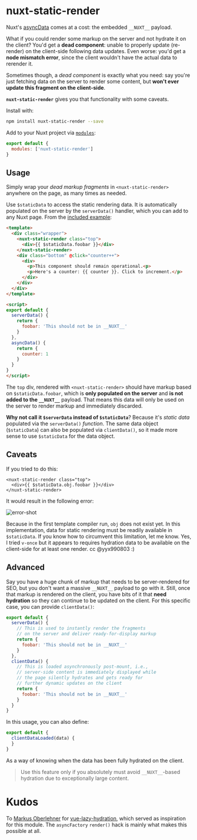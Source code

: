 # nuxt-static-render

Nuxt's [asyncData][api] comes at a cost: the embedded `__NUXT__` payload. 

What if you could render some markup on the server and not hydrate it on the
client? You'd get a **dead component**: unable to properly update (re-render)
on the client-side following data updates. Even worse: you'd get a **node 
mismatch error**, since the client wouldn't have the actual data to rerender it.

Sometimes though, a _dead component_ is exactly what you need: say you're just
fetching data on the server to render some content, but **won't ever update
this fragment on the client-side**. 

**`nuxt-static-render`** gives you that functionality with some caveats.

[api]: https://nuxtjs.org/api/

Install with:

```sh
npm install nuxt-static-render --save
```

Add to your Nuxt project via [`modules`][modules]:

[modules]: https://nuxtjs.org/guide/modules/

```js
export default {
  modules: ['nuxt-static-render']
}
```

## Usage

Simply wrap your _dead markup fragments_ in `<nuxt-static-render>` anywhere
on the page, as many times as needed.

Use `$staticData` to access the static rendering data. It is automatically
populated on the server by the `serverData()` handler, which you can add to 
any Nuxt page. From the [included example][example]:

[example]: https://github.com/galvez/nuxt-static-render/blob/master/example/pages/index.vue

```html
<template>
  <div class="wrapper">
    <nuxt-static-render class="top">
      <div>{{ $staticData.foobar }}</div>
    </nuxt-static-render>
    <div class="bottom" @click="counter++">
      <div>
        <p>This component should remain operational.<p>
        <p>Here's a counter: {{ counter }}. Click to increment.</p>
      </div>
    </div>
  </div>
</template>

<script>
export default {
  serverData() {
    return {
      foobar: 'This should not be in __NUXT__'
    }
  },
  asyncData() {
    return {
      counter: 1
    }
  }
}
</script>
```

The `top` div, rendered with `<nuxt-static-render>` should have markup based
on `$staticData.foobar`, which is **only populated on the server** and **is not 
added to the `__NUXT__`** payload. That means this data will only be used on the 
server to render markup and immediately discarded.

**Why not call it `$serverData` instead of `$staticData`**? Because it's _static data_ populated via the `serverData()` _function_. The same data object (`$staticData`) can also be populated via `clientData()`, so it made more sense to use `$staticData` for the data object.

## Caveats

If you tried to do this:

```
<nuxt-static-render class="top">
  <div>{{ $staticData.obj.foobar }}</div>
</nuxt-static-render>
```

It would result in the following error:

![error-shot](https://user-images.githubusercontent.com/12291/61574783-9dc30500-aa9a-11e9-846d-fb82207f6a93.png)

Because in the first template compiler run, `obj` does not exist yet. In this implementation, data for static rendering must be readily available in `$staticData`. If you know how to circumvent this limitation, let me know. Yes, I tried `v-once` but it appears to requires hydration data to be available on the client-side for at least one render. cc @yyx990803 :)

## Advanced

Say you have a huge chunk of markup that needs to be server-rendered for SEO,
but you don't want a massive `__NUXT__` payload to go with it. Still, once that
markup is rendered on the client, you have bits of it that **need hydration** 
so they can continue to be updated on the client. For this specific case, you 
can provide `clientData()`:

```js
export default {
  serverData() {
    // This is used to instantly render the fragments
    // on the server and deliver ready-for-display markup
    return {
      foobar: 'This should not be in __NUXT__'
    }
  },
  clientData() {
    // This is loaded asynchronously post-mount, i.e.,
    // server-side content is immediately displayed while
    // the page silently hydrates and gets ready for 
    // further dynamic updates on the client
    return {
      foobar: 'This should not be in __NUXT__'
    }
  }
}
```

In this usage, you can also define:

```js
export default {
  clientDataLoaded(data) {
  }
}
```

As a way of knowing when the data has been fully hydrated on the client.

> Use this feature only if you absolutely must avoid `__NUXT__`-based hydration 
> due to exceptionally large content.

# Kudos

To [Markus Oberlehner][markus] for [vue-lazy-hydration][vlh], which served
as inspiration for this module. The `asyncFactory` `render()` hack is mainly
what makes this possible at all.

[markus]: https://github.com/maoberlehner
[vlh]: https://github.com/maoberlehner/vue-lazy-hydration/

